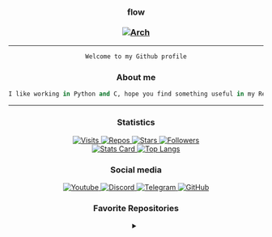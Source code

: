 <h3 align="center">
  flow
  <br>
  <br>
  <a href="https://archlinux.org/">
    <img src="https://img.shields.io/badge/btw%20i%20use-arch-1793D1?style=flat&logo=arch%20linux&logoColor=1793D1" href="https://archlinux.org/" alt="Arch"/>
  </a>
  <br>
</h3>

***

<div align="center">

```python
Welcome to my Github profile
```

</div>

<h3 align="center">
  About me
</h3>

<div align="center">

```python
I like working in Python and C, hope you find something useful in my Repos
```

</div>

***

<h3 align="center">
  Statistics
</h3>

<p align="center">
  <a href="https://github.com/flowitoo">
      <img src="https://badges.pufler.dev/visits/flowitoo/flowitoo?style=for-the-badge&logo=elixir&logoColor=9b59b6&color=9b59b6&label=profile+visits&cacheSeconds=3600" alt="Visits"/>
    </a>
    <a href="https://github.com/flowitoo?tab=repositories">
      <img src="https://badges.pufler.dev/repos/flowitoo?style=for-the-badge&logo=elixir&logoColor=9b59b6&color=9b59b6&cacheSeconds=3600" alt="Repos"/>
    </a>
    <a href="https://github.com/flowitoo">
      <img src="https://img.shields.io/github/stars/flowitoo?color=9b59b6&logo=elixir&logoColor=9b59b6&style=for-the-badge&cacheSeconds=3600" alt="Stars"/>
    </a>
    <a href="https://github.com/flowitoo?tab=followers">
      <img src="https://img.shields.io/github/followers/flowitoo?color=9b59b6&logo=elixir&logoColor=9b59b6&style=for-the-badge&cacheSeconds=3600" alt="Followers"/>
  </a>
  <br>
  <a href="https://github.com/flowitoo">
      <img src="https://github-readme-stats.vercel.app/api?username=flowitoo&show_icons=true&theme=radical&cache_seconds=1800&line_height=27" alt="Stats Card"/>
      <img src="https://github-readme-stats.vercel.app/api/top-langs/?username=flowitoo&theme=radical&cache_seconds=1800" alt="Top Langs"/>
  </a> 
</p>

<h3 align="center">
  Social media
</h3>

<p align="center">
    <a href="https://www.youtube.com/channel/UCZBux-PKRgsdcld3GR7UYJg">
      <img src="https://img.shields.io/youtube/channel/subscribers/UCZBux-PKRgsdcld3GR7UYJg?color=FF0000&label=Youtube&logo=youtube&logoColor=FF0000&style=for-the-badge&cacheSeconds=3600" alt="Youtube"/>
    </a>
    <a href="http://discordapp.com/">
      <img src="https://img.shields.io/badge/Discord-flow%238040-9b59b6?style=for-the-badge&logo=discord&color=7289DA&logoColor=7289DA&cacheSeconds=3600" alt="Discord"/>
    </a>
    <a href="https://t.me/flooow1337">
      <img src="https://img.shields.io/badge/Telegram-@flooow1337-9b59b6?style=for-the-badge&logo=telegram&color=26A5E4&logoColor=26A5E4&cacheSeconds=3600" alt="Telegram"/>
    </a>
    <a href="https://github.com/flowitoo">
      <img src="https://img.shields.io/badge/GitHub-flowitoo-181717?style=for-the-badge&logo=GitHub&color=181717&logoColor=181717&cacheSeconds=3600" alt="GitHub"/>
    </a>
</p>

<h3 align="center">
  Favorite Repositories
</h3>

<details align="center">
  <summary></summary>
  <a href="https://github.com/flowitoo/creamHarrier">
      <img src="https://github-readme-stats.vercel.app/api/pin/?username=flowitoo&repo=creamHarrier&theme=radical&cache_seconds=1800" alt="creamHarrier"/>
  </a>
  <a href="https://github.com/flowitoo/creamHarrier">
      <img src="https://github-readme-stats.vercel.app/api/pin/?username=flowitoo&repo=creamHarrier&theme=radical&cache_seconds=1800" alt="creamHarrier"/>
  </a>
</details>
